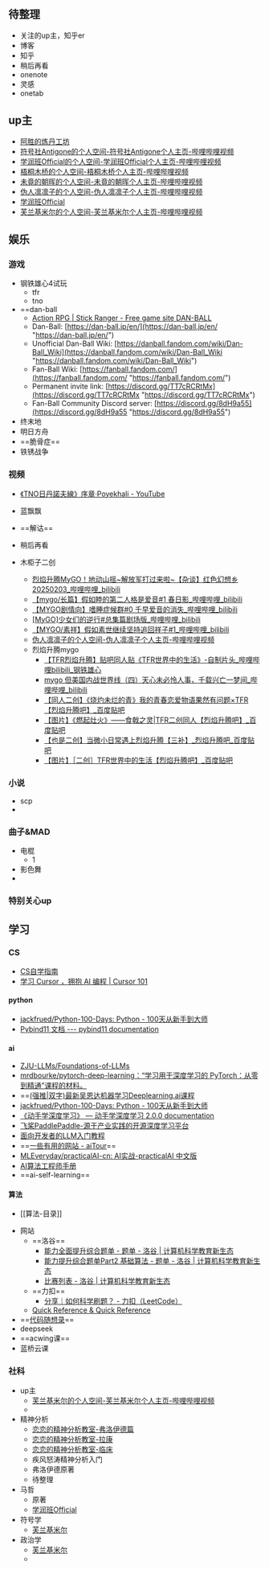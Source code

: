 ## 待整理
* 关注的up主，知乎er
* 博客
* 知乎
* 稍后再看
* onenote
* 灵感
* onetab
## up主
* [阿胜的炼丹工坊](https://space.bilibili.com/6497924)
* [符号社Antigone的个人空间-符号社Antigone个人主页-哔哩哔哩视频](https://space.bilibili.com/1275291093)
* [学润班Official的个人空间-学润班Official个人主页-哔哩哔哩视频](https://space.bilibili.com/3493265212967779)
* [梧桐木桥的个人空间-梧桐木桥个人主页-哔哩哔哩视频](https://space.bilibili.com/236123818)
* [未竟的朝晖的个人空间-未竟的朝晖个人主页-哔哩哔哩视频](https://space.bilibili.com/318817608)
* [伪人凛凛子的个人空间-伪人凛凛子个人主页-哔哩哔哩视频](https://space.bilibili.com/287467048?spm_id_from=333.337.0.0)
* [学润班Official](https://space.bilibili.com/3493265212967779)
* [芙兰基米尔的个人空间-芙兰基米尔个人主页-哔哩哔哩视频](https://space.bilibili.com/227812551)
## 娱乐
### 游戏
* 钢铁雄心4试玩
	* tfr
	* tno
* ==dan-ball
	* [Action RPG | Stick Ranger - Free game site DAN-BALL](https://dan-ball.jp/en/javagame/ranger/)
	* Dan-Ball: [https://dan-ball.jp/en/](https://dan-ball.jp/en/ "https://dan-ball.jp/en/") 
	* Unofficial Dan-Ball Wiki: [https://danball.fandom.com/wiki/Dan-Ball_Wiki](https://danball.fandom.com/wiki/Dan-Ball_Wiki "https://danball.fandom.com/wiki/Dan-Ball_Wiki") 
	* Fan-Ball Wiki: [https://fanball.fandom.com/](https://fanball.fandom.com/ "https://fanball.fandom.com/") 
	* Permanent invite link: [https://discord.gg/TT7cRCRtMx](https://discord.gg/TT7cRCRtMx "https://discord.gg/TT7cRCRtMx") 
	* Fan-Ball Community Discord server: [https://discord.gg/8dH9a55](https://discord.gg/8dH9a55 "https://discord.gg/8dH9a55")
* 终末地
* 明日方舟
* ==脆骨症==
*  铁锈战争
### 视频
* [《TNO日丹諾夫線》序章·Poyekhali - YouTube](https://www.youtube.com/watch?v=4XpNS4Qj9Q8)

* 蓝飘飘
* ==解诂==
* 稍后再看
* 木柜子二创
	* [烈焰升腾MyGO！地动山摇~解放军打过来啦~【杂谈】红色幻想乡20250203_哔哩哔哩_bilibili](https://www.bilibili.com/video/BV1KBNweWEP9)
	* [【mygo/长篇】假如睦的第二人格是爱音#1 春日影_哔哩哔哩_bilibili](https://www.bilibili.com/video/BV1gNAueGErw/?spm_id_from=333.1391.0.0&vd_source=f129459aae6c6657e79d179b353113ae)
	* [【MYGO剧情向】嗜睡症候群#0 千早爱音的消失_哔哩哔哩_bilibili](https://www.bilibili.com/video/BV18rKAePEte/?spm_id_from=333.1391.0.0&vd_source=f129459aae6c6657e79d179b353113ae)
	* [[MyGO]少女们的逆行#总集篇剧场版_哔哩哔哩_bilibili](https://www.bilibili.com/video/BV1e3AKe6Eny/?spm_id_from=333.1391.0.0&vd_source=f129459aae6c6657e79d179b353113ae)
	* [【MYGO/素祥】假如素世继续坚持追回祥子#1_哔哩哔哩_bilibili](https://www.bilibili.com/video/BV1hsDrYvENH/?spm_id_from=333.1391.0.0&vd_source=f129459aae6c6657e79d179b353113ae)
	* [伪人凛凛子的个人空间-伪人凛凛子个人主页-哔哩哔哩视频](https://space.bilibili.com/287467048?spm_id_from=333.337.0.0)
	* 烈焰升腾mygo
		* [【TFR烈焰升腾】贴吧同人贴《TFR世界中的生活》-自制片头_哔哩哔哩bilibili_钢铁雄心](https://www.bilibili.com/video/BV1d5woe2E7h/?spm_id_from=333.1007.tianma.1-3-3.click&vd_source=f129459aae6c6657e79d179b353113ae)
		* [mygo 但美国内战世界线（四）天心未必怜人事，千载兴亡一梦间_哔哩哔哩_bilibili](https://www.bilibili.com/video/BV1tqCpYFEUx/?spm_id_from=333.1391.0.0&vd_source=f129459aae6c6657e79d179b353113ae)
		* [【同人二创】《烧灼未烂的青》我的青春恋爱物语果然有问题×TFR【烈焰升腾吧】_百度贴吧](https://tieba.baidu.com/p/9390761951)
		* [【图片】《燃起灶火》——食戟之灵|TFR二创同人【烈焰升腾吧】_百度贴吧](https://tieba.baidu.com/p/9302936062?pid=151323087870&cid=0#151323087870)
		* [【也是二创】当微小日常遇上烈焰升腾【三补】_烈焰升腾吧_百度贴吧](https://tieba.baidu.com/p/9398583921)
		* [【图片】［二创］TFR世界中的生活【烈焰升腾吧】_百度贴吧](https://tieba.baidu.com/p/9257906351)
### 小说
* scp
* 

### 曲子&MAD
* 电棍
	* 1
* 影色舞
* 
### 特别关心up

## 学习
### CS
* [CS自学指南](https://csdiy.wiki/)
* [学习 Cursor ，拥抱 AI 编程 | Cursor 101](https://cursor101.com/zh)
#### python
* [jackfrued/Python-100-Days: Python - 100天从新手到大师](https://github.com/jackfrued/Python-100-Days)
* [Pybind11 文档 --- pybind11 documentation](https://pybind11.readthedocs.io/en/stable/index.html)
#### ai
*  [ZJU-LLMs/Foundations-of-LLMs](https://github.com/ZJU-LLMs/Foundations-of-LLMs)
* [mrdbourke/pytorch-deep-learning：“学习用于深度学习的 PyTorch：从零到精通”课程的材料。](https://github.com/mrdbourke/pytorch-deep-learning)
* ==[(强推|双字)最新吴恩达机器学习Deeplearning.ai课程](https://www.bilibili.com/video/BV1Pa411X76s?spm_id_from=333.788.videopod.episodes&vd_source=8f7be58fae99de36e73582d589f00ca1)  
* [jackfrued/Python-100-Days: Python - 100天从新手到大师](https://github.com/jackfrued/Python-100-Days)
* [《动手学深度学习》 — 动手学深度学习 2.0.0 documentation](https://zh.d2l.ai/)
* [飞桨PaddlePaddle-源于产业实践的开源深度学习平台](https://www.paddlepaddle.org.cn/tutorials/projectdetail/5604804)
* [面向开发者的LLM入门教程](https://datawhalechina.github.io/llm-cookbook/#/)
* ==[一些有用的网站 - aiTour](https://aitour.icu/tools/useful-websites/#_4)==
* [MLEveryday/practicalAI-cn: AI实战-practicalAI 中文版](https://github.com/MLEveryday/practicalAI-cn)
* [AI算法工程师手册](https://www.huaxiaozhuan.com/)
* ==ai-self-learning==
#### 算法
- [[算法-目录]]
*  网站
	* ==洛谷==
		* [能力全面提升综合题单 - 题单 - 洛谷 | 计算机科学教育新生态](https://www.luogu.com.cn/training/9391)
		* [能力提升综合题单Part2 基础算法 - 题单 - 洛谷 | 计算机科学教育新生态](https://www.luogu.com.cn/training/9374)
		* [比赛列表 - 洛谷 | 计算机科学教育新生态](https://www.luogu.com.cn/contest/list)
	* ==力扣==
		* [分享｜如何科学刷题？ - 力扣（LeetCode）](https://leetcode.cn/circle/discuss/RvFUtj/)
	* [Quick Reference & Quick Reference](https://wangchujiang.com/reference/index.html)
* ==[代码随想录](https://programmercarl.com/)==
* deepseek
* ==acwing课==
* 蓝桥云课
### 社科
* up主
	* [芙兰基米尔的个人空间-芙兰基米尔个人主页-哔哩哔哩视频](https://space.bilibili.com/227812551)
	* 
* 精神分析
	* [恋恋的精神分析教室-弗洛伊德篇](https://space.bilibili.com/227812551/channel/collectiondetail?sid=902258)
	* [恋恋的精神分析教室-拉康](https://space.bilibili.com/227812551/channel/collectiondetail?sid=1436540)
	* [恋恋的精神分析教室-临床](https://space.bilibili.com/227812551/channel/collectiondetail?sid=946195)
	* 疾风怒涛精神分析入门
	* 弗洛伊德原著
	* 待整理
* 马哲
	* 原著
	* [学润班Official](https://space.bilibili.com/3493265212967779)
* 符号学
	* [芙兰基米尔](https://space.bilibili.com/227812551/channel/collectiondetail?sid=1276208)
* 政治学
	* [芙兰基米尔](https://space.bilibili.com/227812551/channel/collectiondetail?sid=4669442)
	* 
